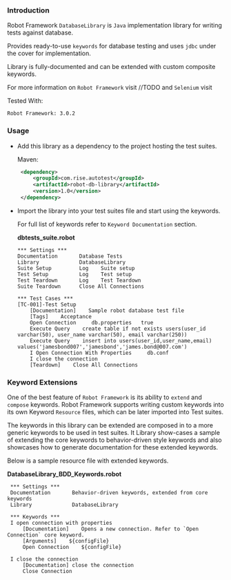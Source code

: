 ### Introduction

   Robot Framework `DatabaseLibrary` is `Java` implementation library for writing tests against database.
   
   Provides ready-to-use `keywords` for database testing and uses `jdbc` under the cover for implementation.
   
   Library is fully-documented and can be extended with custom composite keywords.
   
   For more information on `Robot Framework` visit //TODO and `Selenium` visit 
   
   Tested With:
   
   ```text
   Robot Framework: 3.0.2
   ```
   
### Usage

   +  Add this library as a dependency to the project hosting the test suites.
   
      Maven:
      ```xml
       <dependency>
           <groupId>com.rise.autotest</groupId>
           <artifactId>robot-db-library</artifactId>
           <version>1.0</version>
       </dependency>
      ```
      
   + Import the library into your test suites file and start using the keywords. 
     
      For full list of keywords refer to `Keyword Documentation` section.
      
      __dbtests_suite.robot__
      ```text
      *** Settings ***
      Documentation       Database Tests
      Library             DatabaseLibrary
      Suite Setup         Log    Suite setup
      Test Setup          Log    Test setup
      Test Teardown       Log    Test Teardown
      Suite Teardown      Close All Connections
      
      *** Test Cases ***
      [TC-001]-Test Setup
          [Documentation]    Sample robot database test file
          [Tags]    Acceptance
          Open Connection     db.properties   true
          Execute Query    create table if not exists users(user_id varchar(50), user_name varchar(50), email varchar(250))
          Execute Query    insert into users(user_id,user_name,email) values('jamesbond007','jamesbond','james.bond@007.com')
          I Open Connection With Properties     db.conf
          I close the connection
          [Teardown]    Close All Connections  
      ```

### Keyword Extensions

   One of the best feature of `Robot Framework` is its ability to `extend` and `compose` keywords. 
   Robot Framework supports writing custom keywords into its own Keyword `Resource` files, which can be later imported into Test suites.
   
   The keywords in this library can be extended are composed in to a more generic keywords to be used in test suites.
   It Library show-cases a sample of extending the core keywords to behavior-driven style keywords and also showcases how to generate documentation for these extended keywords.
   
   Below is a sample resource file with extended keywords.
   
   __DatabaseLibrary_BDD_Keywords.robot__
   ```text
    *** Settings ***
    Documentation       Behavior-driven keywords, extended from core keywords
    Library             DatabaseLibrary
    
    *** Keywords ***
    I open connection with properties
        [Documentation]    Opens a new connection. Refer to `Open Connection` core keyword.
        [Arguments]    ${configFile}
        Open Connection    ${configFile}
    
    I close the connection
        [Documentation] close the connection
        Close Connection
   ```
